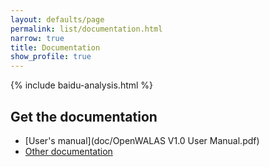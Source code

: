 ```yaml
---
layout: defaults/page
permalink: list/documentation.html
narrow: true
title: Documentation
show_profile: true
---
```


{% include baidu-analysis.html %}

## Get the documentation

-  [User's manual](doc/OpenWALAS V1.0 User Manual.pdf)
-  [Other documentation](https://github.com/OpenWALAS/OpenWALAS.github.io/tree/master/doc)

